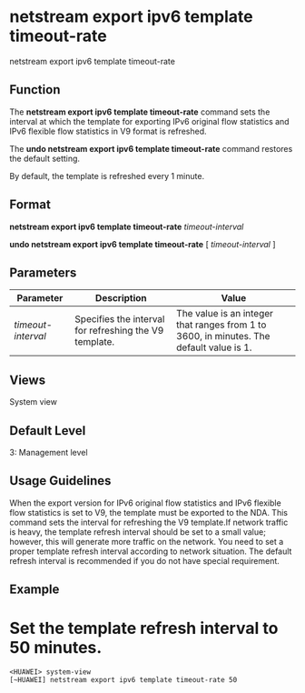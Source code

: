 netstream export ipv6 template timeout-rate
===========================================

netstream export ipv6 template timeout-rate

Function
--------



The **netstream export ipv6 template timeout-rate** command sets the interval at which the template for exporting IPv6 original flow statistics and IPv6 flexible flow statistics in V9 format is refreshed.

The **undo netstream export ipv6 template timeout-rate** command restores the default setting.



By default, the template is refreshed every 1 minute.


Format
------

**netstream export ipv6 template timeout-rate** *timeout-interval*

**undo netstream export ipv6 template timeout-rate** [ *timeout-interval* ]


Parameters
----------

| Parameter | Description | Value |
| --- | --- | --- |
| *timeout-interval* | Specifies the interval for refreshing the V9 template. | The value is an integer that ranges from 1 to 3600, in minutes. The default value is 1. |



Views
-----

System view


Default Level
-------------

3: Management level


Usage Guidelines
----------------

When the export version for IPv6 original flow statistics and IPv6 flexible flow statistics is set to V9, the template must be exported to the NDA. This command sets the interval for refreshing the V9 template.If network traffic is heavy, the template refresh interval should be set to a small value; however, this will generate more traffic on the network. You need to set a proper template refresh interval according to network situation. The default refresh interval is recommended if you do not have special requirement.


Example
-------

# Set the template refresh interval to 50 minutes.
```
<HUAWEI> system-view
[~HUAWEI] netstream export ipv6 template timeout-rate 50

```